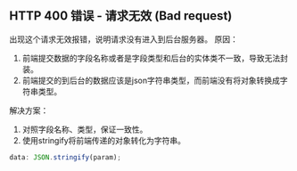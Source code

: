 
## HTTP 400 错误 - 请求无效 (Bad request)
出现这个请求无效报错，说明请求没有进入到后台服务器。
原因： 
1. 前端提交数据的字段名称或者是字段类型和后台的实体类不一致，导致无法封装。
2. 前端提交的到后台的数据应该是json字符串类型，而前端没有将对象转换成字符串类型。

解决方案：
1. 对照字段名称、类型，保证一致性。
2. 使用stringify将前端传递的对象转化为字符串。 
```javascript
data: JSON.stringify(param);
```